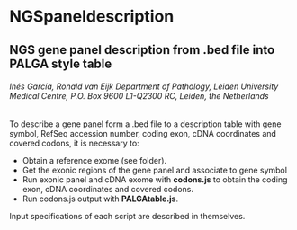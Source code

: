 # NGSpaneldescription
## NGS gene panel description from .bed file into PALGA style table
###### Inés García, Ronald van Eijk Department of Pathology, Leiden University Medical Centre, P.O. Box 9600 L1-Q2300 RC, Leiden, the Netherlands

To describe a gene panel form a .bed file to a description table with gene symbol, RefSeq accession number, coding exon, cDNA coordinates and covered codons, it is necessary to:
- Obtain a reference exome (see folder).
- Get the exonic regions of the gene panel and associate to gene symbol
- Run exonic panel and cDNA exome with **codons.js** to obtain the coding exon, cDNA coordinates and covered codons.
- Run codons.js output with **PALGAtable.js**.

Input specifications of each script are described in themselves.
